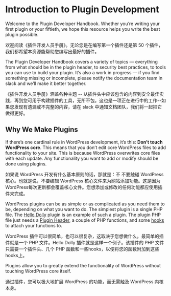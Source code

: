 # Introduction to Plugin Development

Welcome to the Plugin Developer Handbook. Whether you’re writing your first plugin or your fiftieth, we hope this resource helps you write the best plugin possible.

欢迎阅读《插件开发人员手册》。无论您是在编写第一个插件还是第 50 个插件，我们都希望本资源能帮助您编写出最好的插件。

The Plugin Developer Handbook covers a variety of topics — everything from what should be in the plugin header, to security best practices, to tools you can use to build your plugin. It’s also a work in progress — if you find something missing or incomplete, please notify the documentation team in slack and we’ll make it better together.

《插件开发人员手册》涵盖各种主题 -- 从插件头中应该包含的内容到安全最佳实践，再到您可用于构建插件的工具，无所不包。这也是一项正在进行中的工作--如果您发现有遗漏或不完整的内容，请在 slack 中通知文档团队，我们将一起把它做得更好。



## Why We Make Plugins

If there’s one cardinal rule in WordPress development, it’s this: **Don’t touch WordPress core**. This means that you don’t edit core WordPress files to add functionality to your site. This is because WordPress overwrites core files with each update. Any functionality you want to add or modify should be done using plugins.

如果说 WordPress 开发有什么基本原则的话，那就是：不 不要触碰 WordPress 核心。也就是说，不要编辑 WordPress 核心文件来为网站添加功能。这是因为WordPress每次更新都会覆盖核心文件。您想添加或修改的任何功能都应使用插件来完成。

WordPress plugins can be as simple or as complicated as you need them to be, depending on what you want to do. The simplest plugin is a single PHP file. The [Hello Dolly](https://wordpress.org/plugins/hello-dolly/) plugin is an example of such a plugin. The plugin PHP file just needs a [Plugin Header](https://developer.wordpress.org/plugins/the-basics/header-requirements/), a couple of PHP functions, and some [hooks](https://developer.wordpress.org/plugins/hooks/) to attach your functions to.

WordPress 插件可以很简单，也可以很复杂，这取决于您想做什么。最简单的插件就是一个 PHP 文件。Hello Dolly 插件就是这样一个例子。该插件的 PHP 文件只需要一个插件头、几个 PHP 函数和一些hooks，以便将您的函数附加到这些hooks上。

Plugins allow you to greatly extend the functionality of WordPress without touching WordPress core itself.

通过插件，您可以极大地扩展 WordPress 的功能，而无需触及 WordPress 内核本身。

